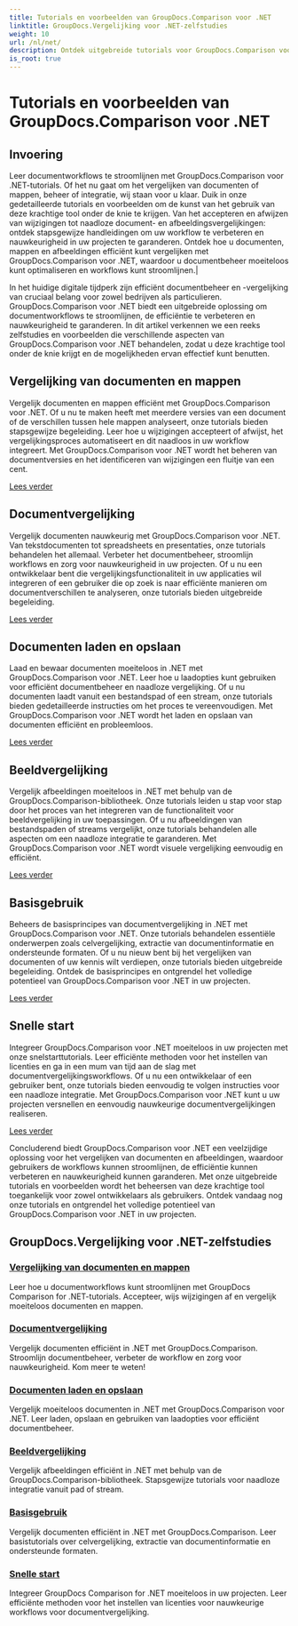 ```yaml
---
title: Tutorials en voorbeelden van GroupDocs.Comparison voor .NET
linktitle: GroupDocs.Vergelijking voor .NET-zelfstudies
weight: 10
url: /nl/net/
description: Ontdek uitgebreide tutorials voor GroupDocs.Comparison voor .NET, waarmee u moeiteloos documenten en mappen kunt vergelijken, beheren en integreren.
is_root: true
---
```


# Tutorials en voorbeelden van GroupDocs.Comparison voor .NET

## Invoering

Leer documentworkflows te stroomlijnen met GroupDocs.Comparison voor .NET-tutorials. Of het nu gaat om het vergelijken van documenten of mappen, beheer of integratie, wij staan voor u klaar. Duik in onze gedetailleerde tutorials en voorbeelden om de kunst van het gebruik van deze krachtige tool onder de knie te krijgen. Van het accepteren en afwijzen van wijzigingen tot naadloze document- en afbeeldingsvergelijkingen: ontdek stapsgewijze handleidingen om uw workflow te verbeteren en nauwkeurigheid in uw projecten te garanderen. Ontdek hoe u documenten, mappen en afbeeldingen efficiënt kunt vergelijken met GroupDocs.Comparison voor .NET, waardoor u documentbeheer moeiteloos kunt optimaliseren en workflows kunt stroomlijnen.|

In het huidige digitale tijdperk zijn efficiënt documentbeheer en -vergelijking van cruciaal belang voor zowel bedrijven als particulieren. GroupDocs.Comparison voor .NET biedt een uitgebreide oplossing om documentworkflows te stroomlijnen, de efficiëntie te verbeteren en nauwkeurigheid te garanderen. In dit artikel verkennen we een reeks zelfstudies en voorbeelden die verschillende aspecten van GroupDocs.Comparison voor .NET behandelen, zodat u deze krachtige tool onder de knie krijgt en de mogelijkheden ervan effectief kunt benutten.

## Vergelijking van documenten en mappen

Vergelijk documenten en mappen efficiënt met GroupDocs.Comparison voor .NET. Of u nu te maken heeft met meerdere versies van een document of de verschillen tussen hele mappen analyseert, onze tutorials bieden stapsgewijze begeleiding. Leer hoe u wijzigingen accepteert of afwijst, het vergelijkingsproces automatiseert en dit naadloos in uw workflow integreert. Met GroupDocs.Comparison voor .NET wordt het beheren van documentversies en het identificeren van wijzigingen een fluitje van een cent.

[Lees verder](./documents-and-folder-comparison/)

## Documentvergelijking

Vergelijk documenten nauwkeurig met GroupDocs.Comparison voor .NET. Van tekstdocumenten tot spreadsheets en presentaties, onze tutorials behandelen het allemaal. Verbeter het documentbeheer, stroomlijn workflows en zorg voor nauwkeurigheid in uw projecten. Of u nu een ontwikkelaar bent die vergelijkingsfunctionaliteit in uw applicaties wil integreren of een gebruiker die op zoek is naar efficiënte manieren om documentverschillen te analyseren, onze tutorials bieden uitgebreide begeleiding.

[Lees verder](./document-comparison/)

## Documenten laden en opslaan

Laad en bewaar documenten moeiteloos in .NET met GroupDocs.Comparison voor .NET. Leer hoe u laadopties kunt gebruiken voor efficiënt documentbeheer en naadloze vergelijking. Of u nu documenten laadt vanuit een bestandspad of een stream, onze tutorials bieden gedetailleerde instructies om het proces te vereenvoudigen. Met GroupDocs.Comparison voor .NET wordt het laden en opslaan van documenten efficiënt en probleemloos.

[Lees verder](./loading-and-saving-documents/)

## Beeldvergelijking

Vergelijk afbeeldingen moeiteloos in .NET met behulp van de GroupDocs.Comparison-bibliotheek. Onze tutorials leiden u stap voor stap door het proces van het integreren van de functionaliteit voor beeldvergelijking in uw toepassingen. Of u nu afbeeldingen van bestandspaden of streams vergelijkt, onze tutorials behandelen alle aspecten om een naadloze integratie te garanderen. Met GroupDocs.Comparison voor .NET wordt visuele vergelijking eenvoudig en efficiënt.

[Lees verder](./image-comparison/)

## Basisgebruik 

Beheers de basisprincipes van documentvergelijking in .NET met GroupDocs.Comparison voor .NET. Onze tutorials behandelen essentiële onderwerpen zoals celvergelijking, extractie van documentinformatie en ondersteunde formaten. Of u nu nieuw bent bij het vergelijken van documenten of uw kennis wilt verdiepen, onze tutorials bieden uitgebreide begeleiding. Ontdek de basisprincipes en ontgrendel het volledige potentieel van GroupDocs.Comparison voor .NET in uw projecten.

[Lees verder](./basic-usage/)

## Snelle start 

Integreer GroupDocs.Comparison voor .NET moeiteloos in uw projecten met onze snelstarttutorials. Leer efficiënte methoden voor het instellen van licenties en ga in een mum van tijd aan de slag met documentvergelijkingsworkflows. Of u nu een ontwikkelaar of een gebruiker bent, onze tutorials bieden eenvoudig te volgen instructies voor een naadloze integratie. Met GroupDocs.Comparison voor .NET kunt u uw projecten versnellen en eenvoudig nauwkeurige documentvergelijkingen realiseren.

[Lees verder](./quick-start/)

Concluderend biedt GroupDocs.Comparison voor .NET een veelzijdige oplossing voor het vergelijken van documenten en afbeeldingen, waardoor gebruikers de workflows kunnen stroomlijnen, de efficiëntie kunnen verbeteren en nauwkeurigheid kunnen garanderen. Met onze uitgebreide tutorials en voorbeelden wordt het beheersen van deze krachtige tool toegankelijk voor zowel ontwikkelaars als gebruikers. Ontdek vandaag nog onze tutorials en ontgrendel het volledige potentieel van GroupDocs.Comparison voor .NET in uw projecten.
## GroupDocs.Vergelijking voor .NET-zelfstudies 
### [Vergelijking van documenten en mappen](./documents-and-folder-comparison/)
Leer hoe u documentworkflows kunt stroomlijnen met GroupDocs Comparison for .NET-tutorials. Accepteer, wijs wijzigingen af en vergelijk moeiteloos documenten en mappen.
### [Documentvergelijking](./document-comparison/)
Vergelijk documenten efficiënt in .NET met GroupDocs.Comparison. Stroomlijn documentbeheer, verbeter de workflow en zorg voor nauwkeurigheid. Kom meer te weten!
### [Documenten laden en opslaan](./loading-and-saving-documents/)
Vergelijk moeiteloos documenten in .NET met GroupDocs.Comparison voor .NET. Leer laden, opslaan en gebruiken van laadopties voor efficiënt documentbeheer.
### [Beeldvergelijking](./image-comparison/)
Vergelijk afbeeldingen efficiënt in .NET met behulp van de GroupDocs.Comparison-bibliotheek. Stapsgewijze tutorials voor naadloze integratie vanuit pad of stream.
### [Basisgebruik](./basic-usage/)
Vergelijk documenten efficiënt in .NET met GroupDocs.Comparison. Leer basistutorials over celvergelijking, extractie van documentinformatie en ondersteunde formaten.
### [Snelle start](./quick-start/)
Integreer GroupDocs Comparison for .NET moeiteloos in uw projecten. Leer efficiënte methoden voor het instellen van licenties voor nauwkeurige workflows voor documentvergelijking.